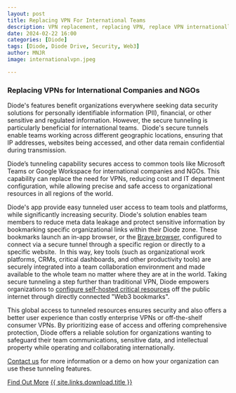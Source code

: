 ```yaml
---
layout: post
title: Replacing VPN For International Teams
description: VPN replacement, replacing VPN, replace VPN internationally, international teams
date: 2024-02-22 16:00
categories: [Diode]
tags: [Diode, Diode Drive, Security, Web3]
author: MNJR
image: internationalvpn.jpeg

---
```

### Replacing VPNs for International Companies and NGOs

Diode's features benefit organizations everywhere seeking data security solutions for personally identifiable information (PII), financial, or other sensitive and regulated information.  However, the secure tunneling is particularly beneficial for international teams.  Diode's secure tunnels enable teams working across different geographic locations, ensuring that IP addresses, websites being accessed, and other data remain confidential during transmission.  

Diode’s tunneling capability secures access to common tools like Microsoft Teams or Google Workspace for international companies and NGOs. This capability can replace the need for VPNs, reducing cost and IT department configuration, while allowing precise and safe access to organizational resources in all regions of the world.

Diode's app provide easy tunneled user access to team tools and platforms, while significantly increasing security. Diode's solution enables team members to reduce meta data leakage and protect sensitive information by bookmarking specific organizational links within their Diode zone. These bookmarks launch an in-app browser, or the [Brave browser](https://brave.com/?mtm_source=www.google.com&mtm_medium=cpc&mtm_campaign=brand&mtm_content=brave_browser&ref=BOW954&gclid=CjwKCAiA8NKtBhBtEiwAq5aX2KfaRim5LRG-KsnWj3hz1bT5mxOTVxsmfQ-foMp90pb6AXZedrSkwRoC_zYQAvD_BwE), configured to connect via a secure tunnel through a specific region or directly to a specific website.  In this way, key tools (such as organizational work platforms, CRMs, critical dashboards, and other productivity tools) are securely integrated into a team collaboration environment and made available to the whole team no matter where they are at in the world. 
 Taking secure tunneling a step further than traditional VPN, Diode empowers organizations to [configure self-hosted critical resources](https://support.diode.io/article/6pctb40wj8-configure-a-custom-domain-for-diode) off the public internet through directly connected "Web3 bookmarks". 

This global access to tunneled resources ensures security and also offers a better user experience than costly enterprise VPNs or off-the-shelf consumer VPNs. By prioritizing ease of access and offering comprehensive protection, Diode offers a reliable solution for organizations wanting to safeguard their team communications, sensitive data, and intellectual property while operating and collaborating internationally.

[Contact us](https://diode.io/about/) for more information or a demo on how your organization can use these tunneling features.

<div class="story__buttons">
  <a href="{{"/solutions/app/" | prepend: path | relative_url}}" class="btn" target="">Find Out More</a>
  <a href="#download-app" class="btn popup-open" target="">{{ site.links.download.title }}</a>
</div>
